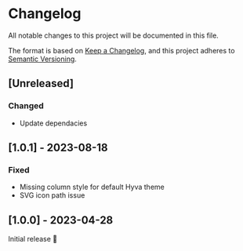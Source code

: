 # Changelog
All notable changes to this project will be documented in this file.

The format is based on [Keep a Changelog](https://keepachangelog.com/en/1.0.0/),
and this project adheres to [Semantic Versioning](https://semver.org/spec/v2.0.0.html).

## [Unreleased]

### Changed
- Update dependacies

## [1.0.1] - 2023-08-18
### Fixed
- Missing column style for default Hyva theme
- SVG icon path issue

## [1.0.0] - 2023-04-28
Initial release 🎉
